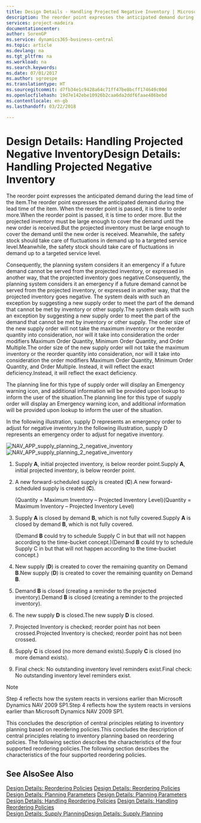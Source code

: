```yaml
---
title: Design Details - Handling Projected Negative Inventory | Microsoft Docs
description: The reorder point expresses the anticipated demand during the lead time of the item. When the reorder point is passed, it is time to order more. But the projected inventory must be large enough to cover the demand until the new order is received. Meanwhile, the safety stock should take care of fluctuations in demand up to a targeted service level.
services: project-madeira
documentationcenter: 
author: SorenGP
ms.service: dynamics365-business-central
ms.topic: article
ms.devlang: na
ms.tgt_pltfrm: na
ms.workload: na
ms.search.keywords: 
ms.date: 07/01/2017
ms.author: sgroespe
ms.translationtype: HT
ms.sourcegitcommit: d7fb34e1c9428a64c71ff47be8bcff174649c00d
ms.openlocfilehash: 19d7e142ebe10926b2caa6da2ddf6faae486bebd
ms.contentlocale: en-gb
ms.lasthandoff: 03/22/2018

---
```

# <a name="design-details-handling-projected-negative-inventory"></a><span data-ttu-id="537d5-106">Design Details: Handling Projected Negative Inventory</span><span class="sxs-lookup"><span data-stu-id="537d5-106">Design Details: Handling Projected Negative Inventory</span></span>
<span data-ttu-id="537d5-107">The reorder point expresses the anticipated demand during the lead time of the item.</span><span class="sxs-lookup"><span data-stu-id="537d5-107">The reorder point expresses the anticipated demand during the lead time of the item.</span></span> <span data-ttu-id="537d5-108">When the reorder point is passed, it is time to order more.</span><span class="sxs-lookup"><span data-stu-id="537d5-108">When the reorder point is passed, it is time to order more.</span></span> <span data-ttu-id="537d5-109">But the projected inventory must be large enough to cover the demand until the new order is received.</span><span class="sxs-lookup"><span data-stu-id="537d5-109">But the projected inventory must be large enough to cover the demand until the new order is received.</span></span> <span data-ttu-id="537d5-110">Meanwhile, the safety stock should take care of fluctuations in demand up to a targeted service level.</span><span class="sxs-lookup"><span data-stu-id="537d5-110">Meanwhile, the safety stock should take care of fluctuations in demand up to a targeted service level.</span></span>  

 <span data-ttu-id="537d5-111">Consequently, the planning system considers it an emergency if a future demand cannot be served from the projected inventory, or expressed in another way, that the projected inventory goes negative.</span><span class="sxs-lookup"><span data-stu-id="537d5-111">Consequently, the planning system considers it an emergency if a future demand cannot be served from the projected inventory, or expressed in another way, that the projected inventory goes negative.</span></span> <span data-ttu-id="537d5-112">The system deals with such an exception by suggesting a new supply order to meet the part of the demand that cannot be met by inventory or other supply.</span><span class="sxs-lookup"><span data-stu-id="537d5-112">The system deals with such an exception by suggesting a new supply order to meet the part of the demand that cannot be met by inventory or other supply.</span></span> <span data-ttu-id="537d5-113">The order size of the new supply order will not take the maximum inventory or the reorder quantity into consideration, nor will it take into consideration the order modifiers Maximum Order Quantity, Minimum Order Quantity, and Order Multiple.</span><span class="sxs-lookup"><span data-stu-id="537d5-113">The order size of the new supply order will not take the maximum inventory or the reorder quantity into consideration, nor will it take into consideration the order modifiers Maximum Order Quantity, Minimum Order Quantity, and Order Multiple.</span></span> <span data-ttu-id="537d5-114">Instead, it will reflect the exact deficiency.</span><span class="sxs-lookup"><span data-stu-id="537d5-114">Instead, it will reflect the exact deficiency.</span></span>  

 <span data-ttu-id="537d5-115">The planning line for this type of supply order will display an Emergency warning icon, and additional information will be provided upon lookup to inform the user of the situation.</span><span class="sxs-lookup"><span data-stu-id="537d5-115">The planning line for this type of supply order will display an Emergency warning icon, and additional information will be provided upon lookup to inform the user of the situation.</span></span>  

 <span data-ttu-id="537d5-116">In the following illustration, supply D represents an emergency order to adjust for negative inventory.</span><span class="sxs-lookup"><span data-stu-id="537d5-116">In the following illustration, supply D represents an emergency order to adjust for negative inventory.</span></span>  

 <span data-ttu-id="537d5-117">![](media/nav_app_supply_planning_2_negative_inventory.png "NAV_APP_supply_planning_2_negative_inventory")</span><span class="sxs-lookup"><span data-stu-id="537d5-117">![](media/nav_app_supply_planning_2_negative_inventory.png "NAV_APP_supply_planning_2_negative_inventory")</span></span>  

1.  <span data-ttu-id="537d5-118">Supply **A**, initial projected inventory, is below reorder point.</span><span class="sxs-lookup"><span data-stu-id="537d5-118">Supply **A**, initial projected inventory, is below reorder point.</span></span>  

2.  <span data-ttu-id="537d5-119">A new forward-scheduled supply is created (**C**).</span><span class="sxs-lookup"><span data-stu-id="537d5-119">A new forward-scheduled supply is created (**C**).</span></span>  

     <span data-ttu-id="537d5-120">(Quantity = Maximum Inventory – Projected Inventory Level)</span><span class="sxs-lookup"><span data-stu-id="537d5-120">(Quantity = Maximum Inventory – Projected Inventory Level)</span></span>  

3.  <span data-ttu-id="537d5-121">Supply **A** is closed by demand **B**, which is not fully covered.</span><span class="sxs-lookup"><span data-stu-id="537d5-121">Supply **A** is closed by demand **B**, which is not fully covered.</span></span>  

     <span data-ttu-id="537d5-122">(Demand **B** could try to schedule Supply C in but that will not happen according to the time-bucket concept.)</span><span class="sxs-lookup"><span data-stu-id="537d5-122">(Demand **B** could try to schedule Supply C in but that will not happen according to the time-bucket concept.)</span></span>  

4.  <span data-ttu-id="537d5-123">New supply (**D**) is created to cover the remaining quantity on Demand **B**.</span><span class="sxs-lookup"><span data-stu-id="537d5-123">New supply (**D**) is created to cover the remaining quantity on Demand **B**.</span></span>  

5.  <span data-ttu-id="537d5-124">Demand **B** is closed (creating a reminder to the projected inventory).</span><span class="sxs-lookup"><span data-stu-id="537d5-124">Demand **B** is closed (creating a reminder to the projected inventory).</span></span>  

6.  <span data-ttu-id="537d5-125">The new supply **D** is closed.</span><span class="sxs-lookup"><span data-stu-id="537d5-125">The new supply **D** is closed.</span></span>  

7.  <span data-ttu-id="537d5-126">Projected Inventory is checked; reorder point has not been crossed.</span><span class="sxs-lookup"><span data-stu-id="537d5-126">Projected Inventory is checked; reorder point has not been crossed.</span></span>  

8.  <span data-ttu-id="537d5-127">Supply **C** is closed (no more demand exists).</span><span class="sxs-lookup"><span data-stu-id="537d5-127">Supply **C** is closed (no more demand exists).</span></span>  

9. <span data-ttu-id="537d5-128">Final check: No outstanding inventory level reminders exist.</span><span class="sxs-lookup"><span data-stu-id="537d5-128">Final check: No outstanding inventory level reminders exist.</span></span>  

> [!NOTE]  
>  <span data-ttu-id="537d5-129">Step 4 reflects how the system reacts in versions earlier than Microsoft Dynamics NAV 2009 SP1.</span><span class="sxs-lookup"><span data-stu-id="537d5-129">Step 4 reflects how the system reacts in versions earlier than Microsoft Dynamics NAV 2009 SP1.</span></span>  

 <span data-ttu-id="537d5-130">This concludes the description of central principles relating to inventory planning based on reordering policies.</span><span class="sxs-lookup"><span data-stu-id="537d5-130">This concludes the description of central principles relating to inventory planning based on reordering policies.</span></span> <span data-ttu-id="537d5-131">The following section describes the characteristics of the four supported reordering policies.</span><span class="sxs-lookup"><span data-stu-id="537d5-131">The following section describes the characteristics of the four supported reordering policies.</span></span>  

## <a name="see-also"></a><span data-ttu-id="537d5-132">See Also</span><span class="sxs-lookup"><span data-stu-id="537d5-132">See Also</span></span>  
 <span data-ttu-id="537d5-133">[Design Details: Reordering Policies](design-details-reordering-policies.md) </span><span class="sxs-lookup"><span data-stu-id="537d5-133">[Design Details: Reordering Policies](design-details-reordering-policies.md) </span></span>  
 <span data-ttu-id="537d5-134">[Design Details: Planning Parameters](design-details-planning-parameters.md) </span><span class="sxs-lookup"><span data-stu-id="537d5-134">[Design Details: Planning Parameters](design-details-planning-parameters.md) </span></span>  
 <span data-ttu-id="537d5-135">[Design Details: Handling Reordering Policies](design-details-handling-reordering-policies.md) </span><span class="sxs-lookup"><span data-stu-id="537d5-135">[Design Details: Handling Reordering Policies](design-details-handling-reordering-policies.md) </span></span>  
 [<span data-ttu-id="537d5-136">Design Details: Supply Planning</span><span class="sxs-lookup"><span data-stu-id="537d5-136">Design Details: Supply Planning</span></span>](design-details-supply-planning.md)

